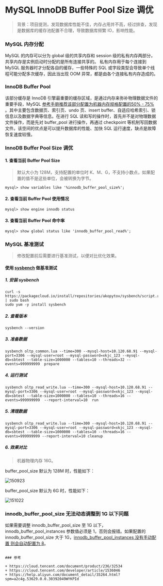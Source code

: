 # MySQL InnoDB Buffer Pool Size 调优

> 背景：项目提测，发现数据库性能不佳，内存占用并不高，经过排查，发现是数据库的缓存池配置不合理，导致数据库频繁 IO，影响性能。

### MySQL 内存分配

MySQL 的内存可以分为 global 级的共享内存和 session 级的私有内存两部分，共享内存是实例启动时分配的是所有连接共享的。
私有内存用于每个连接到 MySQL 服务器时才分配各自的缓存，一些特殊的 SQL 或字段类型会导致单个线程可能分配多次缓存，因此当出现
OOM 异常，都是由各个连接私有内存造成的。

### InnoDB Buffer Pool

该部分缓存是 InnoDB
引擎最重要的缓存区域，是通过内存来弥补物理数据文件的重要手段，MySQL [参考手册推荐该部分配置为机器内存规格配置的50% - 75%](https://dev.mysql.com/doc/refman/8.0/en/memory-use.html)
。其中主要包含数据页、索引页、undo 页、insert buffer、自适应哈希索引、锁信息以及数据字典等信息。在进行 SQL
读和写的操作时，首先并不是对物理数据文件操作，而是先对 buffer_pool 进行操作，再通过 checkpoint
等机制写回数据文件。该空间的优点是可以提升数据库的性能、加快 SQL 运行速度，缺点是故障恢复速度较慢。

### InnoDB Buffer Pool Size 调优

#### 1. 查看当前 Buffer Pool Size

> 默认大小为 128M，支持配置的单位时 K、M、G，不支持小数点，如果配置的值不是这些单位，会被转换为字节。

```shell
mysql> show variables like '%innodb_buffer_pool_size%';
```

#### 2. 查看当前 Buffer Pool 使用情况

```shell
mysql> show engine innodb status
```

#### 3. 查看当前 Buffer Pool 命中率

```shell
mysql> show global status like 'innodb_buffer_pool_read%';
```

### MySQL 基准测试

> 修改配置前后需要进行基准测试，以便对比优化效果。

#### 使用 [sysbench](https://github.com/akopytov/sysbench) 做基准测试

##### 1. 安装 sysbench

```shell
curl -s https://packagecloud.io/install/repositories/akopytov/sysbench/script.rpm.sh | sudo bash
sudo yum -y install sysbench
```

##### 2. 查看版本

```shell
sysbench --version

```

##### 3. 准备数据

```shell
sysbench oltp_common.lua --time=300 --mysql-host=10.120.68.91 --mysql-port=3306 --mysql-user=root --mysql-password=xkjc_123 --mysql-db=sbtest --table-size=1000000 --tables=10 --threads=32 --events=999999999  prepare

```

##### 4. 运行测试

```shell
sysbench oltp_read_write.lua --time=300 --mysql-host=10.120.68.91 --mysql-port=3306 --mysql-user=root --mysql-password=xkjc_123 --mysql-db=sbtest --table-size=1000000 --tables=10 --threads=16 --events=999999999  --report-interval=10  run
```

##### 5. 清理数据

```shell
sysbench oltp_read_write.lua --time=300 --mysql-host=10.120.68.91 --mysql-port=3306 --mysql-user=root --mysql-password=xkjc_123 --mysql-db=sbtest --table-size=1000000 --tables=10 --threads=16 --events=999999999 --report-interval=10 cleanup

```

##### 6. 效果对比

> 机器物理内存 16G。

buffer_pool_size 默认为 128M 时，性能如下：

![150923](https://image.yuhaowin.com/2023/06/06/150923.png)

buffer_pool_size 默认为 6G 时，性能如下：

![151022](https://image.yuhaowin.com/2023/06/06/151022.png)

### innodb_buffer_pool_size 无法动态调整到 1G 以下问题

如果需要调整 innodb_buffer_pool_size  至 1G 以下，innodb_buffer_pool_instances 参数值必须是 1，否则会报错。如果配置的 innodb_buffer_pool_size 大于 1G，[innodb_buffer_pool_instances 没有手动配置
则会自动配置为 8](https://dev.mysql.com/doc/refman/8.0/en/innodb-parameters.html#sysvar_innodb_buffer_pool_instances)。

```shell

### 参考

+ https://cloud.tencent.com/document/product/236/32534
+ https://cloud.tencent.com/developer/article/1536046
+ https://help.aliyun.com/document_detail/35264.html?spm=a2c4g.53629.0.0.30392049WYKPId